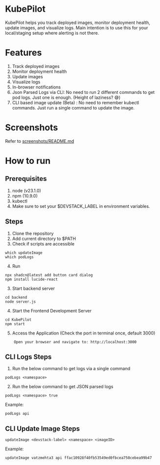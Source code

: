 # KubePilot
KubePilot helps you track deployed images, monitor deployment health, update images, and visualize logs.
Main intention is to use this for your local/staging setup where alerting is not there.

# Features
1. Track deployed images
2. Monitor deployment health
3. Update images
4. Visualize logs
5. In-browser notifications
6. Json Parsed Logs via CLI: No need to run 2 different commands to get pod logs. Just one is enough. (Height of laziness? 😅)
7. CLI based image update (Beta) : No need to remember kubectl commands. Just run a single command to update the image.

# Screenshots
Refer to [screenshots/README.md](screenshots/README.md)

# How to run

## Prerequisites
1. node (v23.1.0)
2. npm (10.9.0)
3. kubectl
4. Make sure to set your $DEVSTACK_LABEL in environment variables. 

## Steps
1. Clone the repository
2. Add current directory to $PATH
3. Check if scripts are accessible
```
which updateImage
which podLogs
```
4. Run 
```
npx shadcn@latest add button card dialog
npm install lucide-react
```
3. Start backend server
```
cd backend
node server.js
```
4. Start the Frontend Development Server
```
cd KubePilot
npm start
```

5. Access the Application (Check the port in terminal once, default 3000)
```
    Open your browser and navigate to: http://localhost:3000
```


## CLI Logs Steps

1. Run the below command to get logs via a single command
```
podLogs <namespace>
```
2. Run the below command to get JSON parsed logs
```
podLogs <namespace> true
```

Example:
```
podLogs api 
```


## CLI Update Image Steps
```
updateImage <devstack-label> <namespace> <imageID>
```
Example:
```
updateImage vatzmehta3 api ffac10928f40fb53549ed0fbcea750cebea99b47
```